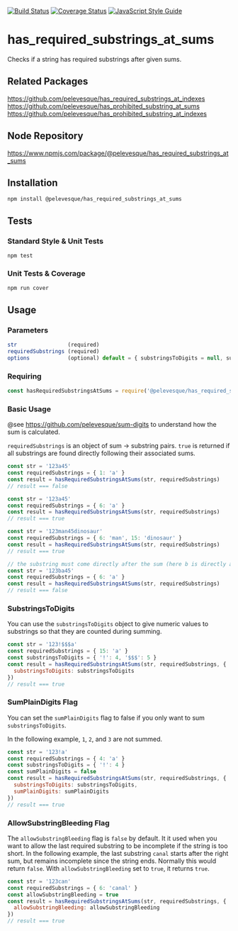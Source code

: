 [![Build Status](https://travis-ci.org/pelevesque/has_required_substrings_at_sums.svg?branch=master)](https://travis-ci.org/pelevesque/has_required_substrings_at_sums)
[![Coverage Status](https://coveralls.io/repos/github/pelevesque/has_required_substrings_at_sums/badge.svg?branch=master)](https://coveralls.io/github/pelevesque/has_required_substrings_at_sums?branch=master)
[![JavaScript Style Guide](https://img.shields.io/badge/code_style-standard-brightgreen.svg)](https://standardjs.com)

# has_required_substrings_at_sums

Checks if a string has required substrings after given sums.

## Related Packages

https://github.com/pelevesque/has_required_substrings_at_indexes    
https://github.com/pelevesque/has_prohibited_substring_at_sums  
https://github.com/pelevesque/has_prohibited_substring_at_indexes  

## Node Repository

https://www.npmjs.com/package/@pelevesque/has_required_substrings_at_sums

## Installation

`npm install @pelevesque/has_required_substrings_at_sums`

## Tests

### Standard Style & Unit Tests

`npm test`

### Unit Tests & Coverage

`npm run cover`

## Usage

### Parameters

```js
str                (required)
requiredSubstrings (required)
options            (optional) default = { substringsToDigits = null, sumPlainDigits = true,  allowSubstringBleeding = false }
```

### Requiring

```js
const hasRequiredSubstringsAtSums = require('@pelevesque/has_required_substrings_at_sums')
```

### Basic Usage

@see https://github.com/pelevesque/sum-digits to understand how the sum is calculated.

`requiredSubstrings` is an object of sum -> substring pairs. `true` is returned
if all substrings are found directly following their associated sums.

```js
const str = '123a45'
const requiredSubstrings = { 1: 'a' }
const result = hasRequiredSubstringsAtSums(str, requiredSubstrings)
// result === false
```

```js
const str = '123a45'
const requiredSubstrings = { 6: 'a' }
const result = hasRequiredSubstringsAtSums(str, requiredSubstrings)
// result === true
```

```js
const str = '123man45dinosaur'
const requiredSubstrings = { 6: 'man', 15: 'dinosaur' }
const result = hasRequiredSubstringsAtSums(str, requiredSubstrings)
// result === true
```

```js
// the substring must come directly after the sum (here b is directly after the sum, not a)
const str = '123ba45'
const requiredSubstrings = { 6: 'a' }
const result = hasRequiredSubstringsAtSums(str, requiredSubstrings)
// result === false
```

### SubstringsToDigits

You can use the `substringsToDigits` object to give numeric values to substrings
so that they are counted during summing.

```js
const str = '123!$$$a'
const requiredSubstrings = { 15: 'a' }
const substringsToDigits = { '!': 4, '$$$': 5 }
const result = hasRequiredSubstringsAtSums(str, requiredSubstrings, {
  substringsToDigits: substringsToDigits
})
// result === true
```

### SumPlainDigits Flag

You can set the `sumPlainDigits` flag to false if you only want to sum
`substringsToDigits`.

In the following example, `1`, `2`, and `3` are not summed.

```js
const str = '123!a'
const requiredSubstrings = { 4: 'a' }
const substringsToDigits = { '!': 4 }
const sumPlainDigits = false
const result = hasRequiredSubstringsAtSums(str, requiredSubstrings, {
  substringsToDigits: substringsToDigits,
  sumPlainDigits: sumPlainDigits
})
// result === true
```

### AllowSubstringBleeding Flag

The `allowSubstringBleeding` flag is `false` by default. It it used when you want
to allow the last required substring to be incomplete if the string is too short.
In the following example, the last substring `canal` starts after the right sum,
but remains incomplete since the string ends. Normally this would return `false`.
With `allowSubstringBleeding` set to `true`, it returns `true`.

```js
const str = '123can'
const requiredSubstrings = { 6: 'canal' }
const allowSubstringBleeding = true
const result = hasRequiredSubstringsAtSums(str, requiredSubstrings, {
  allowSubstringBleeding: allowSubstringBleeding
})
// result === true
```
